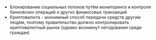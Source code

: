 - Блокирование социальных потоков путём мониторинга и контроля банковских операций и других финансовых транзакций
- Криптовалюта - анонимный способ передачи средств другим людям, поэтому правительство должно контролировать криптовалютный рынок (однако возникнут негодования среди граждан)